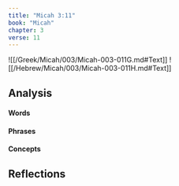 ```yaml
---
title: "Micah 3:11"
book: "Micah"
chapter: 3
verse: 11
---
```

![[/Greek/Micah/003/Micah-003-011G.md#Text]]
![[/Hebrew/Micah/003/Micah-003-011H.md#Text]]

## Analysis

#### Words

#### Phrases

#### Concepts

## Reflections
